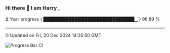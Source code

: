 ### Hi there 👋 I am Harry , 

⏳ Year progress { █████████████████████████████▁ } 96.89 %

---

⏰ Updated on Fri, 20 Dec 2024 14:35:50 GMT

![Progress Bar CI](https://github.com/duykhang68/duykhang68/workflows/Progress%20Bar%20CI/badge.svg)
